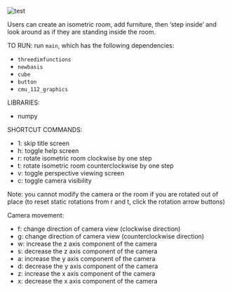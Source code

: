 ![test](https://i.imgur.com/hClwi7B.jpg)

Users can create an isometric room, add furniture, then ‘step inside’ and look around as if they are standing inside the room. 

TO RUN: run `main`, which has the following dependencies:
- `threedimfunctions`
- `newbasis`
- `cube`
- `button`
- `cmu_112_graphics`

LIBRARIES: 
- numpy 

SHORTCUT COMMANDS: 
- 1: skip title screen 
- h: toggle help screen 
- r: rotate isometric room clockwise by one step
- t: rotate isometric room counterclockwise by one step
- v: toggle perspective viewing screen
- c: toggle camera visibility 

Note: you cannot modify the camera or the room if you are rotated out of place 
(to reset static rotations from r and t, click the rotation arrow buttons)

Camera movement:
- f: change direction of camera view (clockwise direction)
- g: change direction of camera view (counterclockwise direction)
- w: increase the z axis component of the camera
- s: decrease the z axis component of the camera
- a: increase the y axis component of the camera
- d: decrease the y axis component of the camera
- z: increase the x axis component of the camera
- x: decrease the x axis component of the camera 
